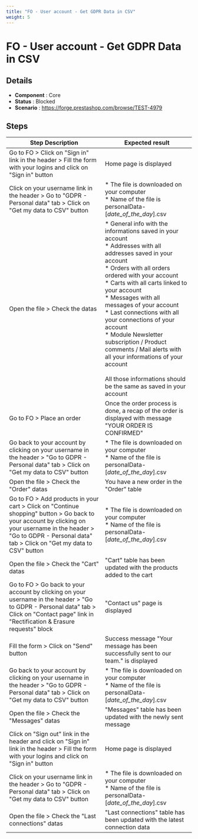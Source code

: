 ```yaml
---
title: "FO - User account - Get GDPR Data in CSV"
weight: 5
---
```


# FO - User account - Get GDPR Data in CSV
## Details
* **Component** : Core
* **Status** : Blocked
* **Scenario** : https://forge.prestashop.com/browse/TEST-4979

## Steps
| Step Description | Expected result |
| ----- | ----- |
| Go to FO > Click on "Sign in" link in the header > Fill the form with your logins and click on "Sign in" button | Home page is displayed |
| Click on your username link in the header > Go to "GDPR - Personal data" tab > Click on "Get my data to CSV" button | * The file is downloaded on your computer<br> * Name of the file is personalData-[_date_of_the_day_].csv |
| Open the file > Check the datas | * General info with the informations saved in your account<br> * Addresses with all addresses saved in your account<br> * Orders with all orders ordered with your account<br> * Carts with all carts linked to your account<br> * Messages with all messages of your account<br> * Last connections with all your connections of your account<br> * Module Newsletter subscription / Product comments / Mail alerts with all your informations of your account<br><br>All those informations should be the same as saved in your account |
| Go to FO > Place an order | Once the order process is done, a recap of the order is displayed with message "YOUR ORDER IS CONFIRMED" |
| Go back to your account by clicking on your username in the header > "Go to GDPR - Personal data" tab > Click on "Get my data to CSV" button | * The file is downloaded on your computer<br> * Name of the file is personalData-[_date_of_the_day_].csv |
| Open the file > Check the "Order" datas | You have a new order in the "Order" table |
| Go to FO > Add products in your cart > Click on "Continue shopping" button > Go back to your account by clicking on your username in the header > "Go to GDPR - Personal data" tab > Click on "Get my data to CSV" button | * The file is downloaded on your computer<br> * Name of the file is personalData-[_date_of_the_day_].csv |
| Open the file > Check the "Cart" datas | "Cart" table has been updated with the products added to the cart |
| Go to FO > Go back to your account by clicking on your username in the header > "Go to GDPR - Personal data" tab > Click on "Contact page" link in "Rectification & Erasure requests" block | "Contact us" page is displayed |
| Fill the form > Click on "Send" button | Success message "Your message has been successfully sent to our team." is displayed |
| Go back to your account by clicking on your username in the header > "Go to GDPR - Personal data" tab > Click on "Get my data to CSV" button | * The file is downloaded on your computer<br> * Name of the file is personalData-[_date_of_the_day_].csv |
| Open the file > Check the "Messages" datas | "Messages" table has been updated with the newly sent message |
| Click on "Sign out" link in the header and click on "Sign in" link in the header > Fill the form with your logins and click on "Sign in" button | Home page is displayed |
| Click on your username link in the header > Go to "GDPR - Personal data" tab > Click on "Get my data to CSV" button | * The file is downloaded on your computer<br> * Name of the file is personalData-[_date_of_the_day_].csv |
| Open the file > Check the "Last connections" datas | "Last connections" table has been updated with the latest connection data |
